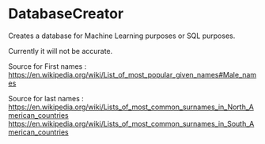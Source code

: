 # DatabaseCreator
Creates a database for Machine Learning purposes or SQL purposes. 

Currently it will not be accurate. 

Source for First names :
https://en.wikipedia.org/wiki/List_of_most_popular_given_names#Male_names

Source for last names :
https://en.wikipedia.org/wiki/Lists_of_most_common_surnames_in_North_American_countries
https://en.wikipedia.org/wiki/Lists_of_most_common_surnames_in_South_American_countries

